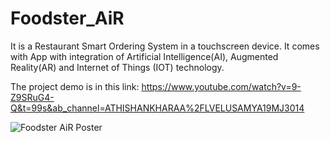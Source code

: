 # Foodster_AiR
It is a Restaurant Smart Ordering System in a touchscreen device. It comes with App with integration of Artificial Intelligence(AI), Augmented Reality(AR) and Internet of Things (IOT) technology.

The project demo is in this link:
https://www.youtube.com/watch?v=9-Z9SRuG4-Q&t=99s&ab_channel=ATHISHANKHARAA%2FLVELUSAMYA19MJ3014

![Foodster AiR Poster](https://user-images.githubusercontent.com/81252202/202022301-10560b59-4cb6-4a0a-943e-d3b3ec28224f.png)
